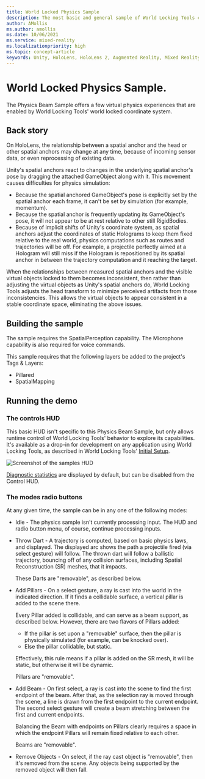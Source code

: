 ```yaml
---
title: World Locked Physics Sample
description: The most basic and general sample of World Locking Tools capabilities.
author: AMollis
ms.author: amollis
ms.date: 10/06/2021
ms.service: mixed-reality
ms.localizationpriority: high
ms.topic: concept-article
keywords: Unity, HoloLens, HoloLens 2, Augmented Reality, Mixed Reality, ARCore, ARKit, development, MRTK
---
```


# World Locked Physics Sample.

The Physics Beam Sample offers a few virtual physics experiences that are enabled by World Locking Tools' world locked coordinate system.

## Back story

On HoloLens, the relationship between a spatial anchor and the head or other spatial anchors may change at any time, because of incoming sensor data, or even reprocessing of existing data.

Unity's spatial anchors react to changes in the underlying spatial anchor's pose by dragging the attached GameObject along with it. This movement causes difficulties for physics simulation:

* Because the spatial anchored GameObject's pose is explicitly set by the spatial anchor each frame, it can't be set by simulation (for example, momentum).
* Because the spatial anchor is frequently updating its GameObject's pose, it will not appear to be at rest relative to other still RigidBodies.
* Because of implicit shifts of Unity's coordinate system, as spatial anchors adjust the coordinates of static Holograms to keep them fixed relative to the real world, physics computations such as routes and trajectories will be off. For example, a projectile perfectly aimed at a Hologram will still miss if the Hologram is repositioned by its spatial anchor in between the trajectory computation and it reaching the target.

When the relationships between measured spatial anchors and the visible virtual objects locked to them becomes inconsistent, then rather than adjusting the virtual objects as Unity's spatial anchors do, World Locking Tools adjusts the head transform to minimize perceived artifacts from those inconsistencies. This allows the virtual objects to appear consistent in a stable coordinate space, eliminating the above issues.

## Building the sample

The sample requires the SpatialPerception capability. The Microphone capability is also required for voice commands.

This sample requires that the following layers be added to the project's Tags & Layers:

* Pillared
* SpatialMapping

## Running the demo

### The controls HUD

This basic HUD isn't specific to this Physics Beam Sample, but only allows runtime control of World Locking Tools' behavior to explore its capabilities. It's available as a drop-in for development on any application using World Locking Tools, as described in World Locking Tools' [Initial Setup](../InitialSetup.md).

![Screenshot of the samples HUD](~/Images/Screens/ControlsHud.jpg)

[Diagnostic statistics](../Tools.md#additional-output) are displayed by default, but can be disabled from the Control HUD.

### The modes radio buttons

At any given time, the sample can be in any one of the following modes:

* Idle - The physics sample isn't currently processing input. The HUD and radio button menu, of course, continue processing inputs.

* Throw Dart - A trajectory is computed, based on basic physics laws, and displayed. The displayed arc shows the path a projectile fired (via select gesture) will follow. The thrown dart will follow a ballistic trajectory, bouncing off of any collision surfaces, including Spatial Reconstruction (SR) meshes, that it impacts.

  These Darts are "removable", as described below.

* Add Pillars - On a select gesture, a ray is cast into the world in the indicated direction. If it finds a collidable surface, a vertical pillar is added to the scene there.

  Every Pillar added is collidable, and can serve as a beam support, as described below. However, there are two flavors of Pillars added:

  * If the pillar is set upon a "removable" surface, then the pillar is physically simulated (for example, can be knocked over).
  * Else the pillar collidable, but static.

  Effectively, this rule means if a pillar is added on the SR mesh, it will be static, but otherwise it will be dynamic.

  Pillars are "removable".

* Add Beam - On first select, a ray is cast into the scene to find the first endpoint of the beam. After that, as the selection ray is moved through the scene, a line is drawn from the first endpoint to the current endpoint. The second select gesture will create a beam stretching between the first and current endpoints.

   Balancing the Beam with endpoints on Pillars clearly requires a space in which the endpoint Pillars will remain fixed relative to each other.

   Beams are "removable".

* Remove Objects - On select, if the ray cast object is "removable", then it's removed from the scene. Any objects being supported by the removed object will then fall.
